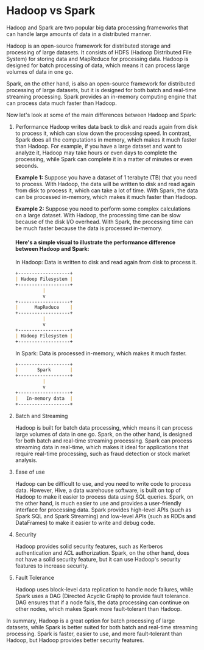 # Hadoop vs Spark

Hadoop and Spark are two popular big data processing frameworks that can handle large amounts of data in a distributed manner.

Hadoop is an open-source framework for distributed storage and processing of large datasets. It consists of HDFS (Hadoop Distributed File System) for storing data and MapReduce for processing data. Hadoop is designed for batch processing of data, which means it can process large volumes of data in one go.

Spark, on the other hand, is also an open-source framework for distributed processing of large datasets, but it is designed for both batch and real-time streaming processing. Spark provides an in-memory computing engine that can process data much faster than Hadoop.

Now let's look at some of the main differences between Hadoop and Spark:

1. Performance
   Hadoop writes data back to disk and reads again from disk to process it, which can slow down the processing speed. In contrast, Spark does all the computations in memory, which makes it much faster than Hadoop. For example, if you have a large dataset and want to analyze it, Hadoop may take hours or even days to complete the processing, while Spark can complete it in a matter of minutes or even seconds.

   **Example 1:** Suppose you have a dataset of 1 terabyte (TB) that you need to process. With Hadoop, the data will be written to disk and read again from disk to process it, which can take a lot of time. With Spark, the data can be processed in-memory, which makes it much faster than Hadoop.

   **Example 2:** Suppose you need to perform some complex calculations on a large dataset. With Hadoop, the processing time can be slow because of the disk I/O overhead. With Spark, the processing time can be much faster because the data is processed in-memory.

   #### Here's a simple visual to illustrate the performance difference between Hadoop and Spark:
   In Hadoop: Data is written to disk and read again from disk to process it.
   ```md
   +-------------------+
   | Hadoop Filesystem |
   +-------------------+
             |
             v
   +-------------------+
   |      MapReduce    |
   +-------------------+
             |
             v
   +-------------------+
   | Hadoop Filesystem |
   +-------------------+
   ```
   In Spark: Data is processed in-memory, which makes it much faster.
   ```md
   +-------------------+
   |       Spark       |
   +-------------------+
             |
             v
   +-------------------+
   |   In-memory data  |
   +-------------------+
   ```

2. Batch and Streaming

   Hadoop is built for batch data processing, which means it can process large volumes of data in one go. Spark, on the other hand, is designed for both batch and real-time streaming processing. Spark can process streaming data in real-time, which makes it ideal for applications that require real-time processing, such as fraud detection or stock market analysis.

3. Ease of use

   Hadoop can be difficult to use, and you need to write code to process data. However, Hive, a data warehouse software, is built on top of Hadoop to make it easier to process data using SQL queries. Spark, on the other hand, is much easier to use and provides a user-friendly interface for processing data. Spark provides high-level APIs (such as Spark SQL and Spark Streaming) and low-level APIs (such as RDDs and DataFrames) to make it easier to write and debug code.

4. Security

   Hadoop provides solid security features, such as Kerberos authentication and ACL authorization. Spark, on the other hand, does not have a solid security feature, but it can use Hadoop's security features to increase security.

5. Fault Tolerance

   Hadoop uses block-level data replication to handle node failures, while Spark uses a DAG (Directed Acyclic Graph) to provide fault tolerance. DAG ensures that if a node fails, the data processing can continue on other nodes, which makes Spark more fault-tolerant than Hadoop.

In summary, Hadoop is a great option for batch processing of large datasets, while Spark is better suited for both batch and real-time streaming processing. Spark is faster, easier to use, and more fault-tolerant than Hadoop, but Hadoop provides better security features.
